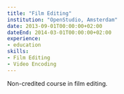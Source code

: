 ```yaml
---
title: "Film Editing"
institution: "OpenStudio, Amsterdam"
date: 2013-09-01T00:00:00+02:00
dateEnd: 2014-03-01T00:00:00+02:00
experience:
- education
skills:
- Film Editing
- Video Encoding
---
```


Non-credited course in film editing.
